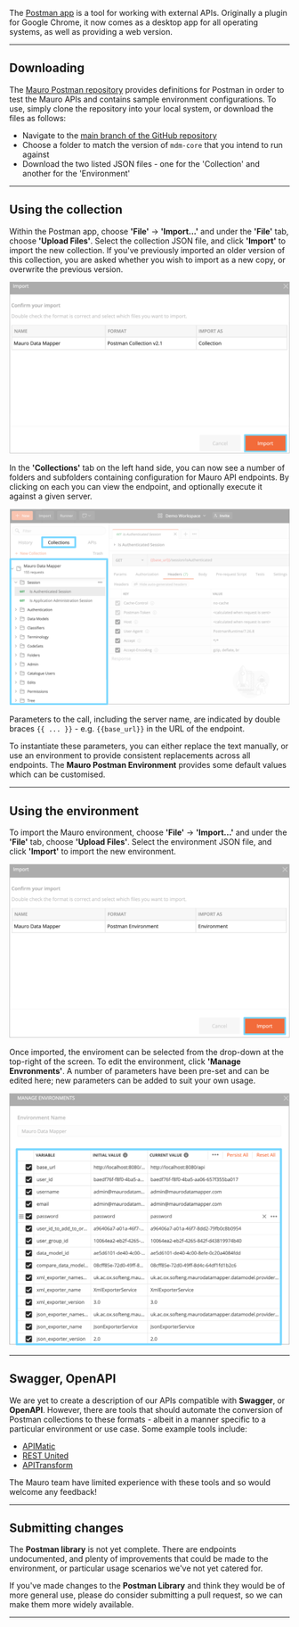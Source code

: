 The [Postman app](http://www.postman.com) is a tool for working with external APIs. Originally a plugin for Google Chrome, it now comes as a desktop
app for all operating systems, as well as providing a web version.

---

## Downloading

The [Mauro Postman repository](https://github.com/MauroDataMapper/postman-library) provides definitions for Postman in order to test the Mauro APIs
and contains sample environment configurations. To use, simply clone the repository into your local system, or download the files as follows:

- Navigate to the [main branch of the GitHub repository](https://github.com/MauroDataMapper/postman-library/tree/main)
- Choose a folder to match the version of `mdm-core` that you intend to run against
- Download the two listed JSON files - one for the 'Collection' and another for the 'Environment'

---

## Using the collection

Within the Postman app, choose **'File'** -> **'Import...'** and under the **'File'** tab, choose **'Upload Files'**. Select the collection JSON file, and
click **'Import'** to import the new collection. If you've previously imported an older version of this collection, you are asked whether you wish to
import as a new copy, or overwrite the previous version.

![Import the Mauro collection in Postman](../images/postman/postman-import-collection.png)

In the **'Collections'** tab on the left hand side, you can now see a number of folders and subfolders containing configuration for Mauro API
endpoints. By clicking on each you can view the endpoint, and optionally execute it against a given server.

![View the Mauro collection in Postman](../images/postman/postman-collection.png)

Parameters to the call, including the server name, are indicated by double braces `{{ ... }}` - e.g. `{{base_url}}` in the URL of the endpoint.  

To instantiate these parameters, you can either replace the text manually, or use an environment to provide consistent replacements across all
endpoints. The **Mauro Postman Environment** provides some default values which can be customised.

---

## Using the environment

To import the Mauro environment, choose **'File'** -> **'Import...'** and under the **'File'** tab, choose **'Upload Files'**. Select the environment JSON
file, and click **'Import'** to import the new environment.

![Import the Mauro environment in Postman](../images/postman/postman-import-environment.png)

Once imported, the enviroment can be selected from the drop-down at the top-right of the screen.  To edit the environment, click **'Manage 
Envronments'**.  A number of parameters have been pre-set and can be edited here; new parameters can be added to suit your own usage.

![Manage the Mauro environment](../images/postman/postman-manage-environment.png)

---

## Swagger, OpenAPI

We are yet to create a description of our APIs compatible with **Swagger**, or **OpenAPI**.  However, there are tools that should automate the conversion of 
Postman collections to these formats - albeit in a manner specific to a particular environment or use case.  Some example tools include:

- [APIMatic](https://www.apimatic.io/transformer/)
- [REST United](https://restunited.com)
- [APITransform](https://apitransform.com)

The Mauro team have limited experience with these tools and so would welcome any feedback!

---

## Submitting changes

The **Postman library** is not yet complete. There are endpoints undocumented, and plenty of improvements that could be made to the environment, or 
particular usage scenarios we've not yet catered for.  

If you've made changes to the **Postman Library** and think they would be of more general use, 
please do consider submitting a pull request, so we can make them more widely available.

---

